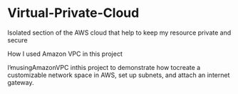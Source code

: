 # Virtual-Private-Cloud
Isolated section of the AWS cloud that help to keep my resource private and
secure

How I used Amazon VPC in this project

I̓ʼmusingAmazonVPC inthis project to demonstrate how tocreate a
customizable network space in AWS, set up subnets, and attach an internet
gateway.
